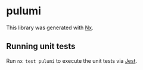 # pulumi

This library was generated with [Nx](https://nx.dev).

## Running unit tests

Run `nx test pulumi` to execute the unit tests via [Jest](https://jestjs.io).
